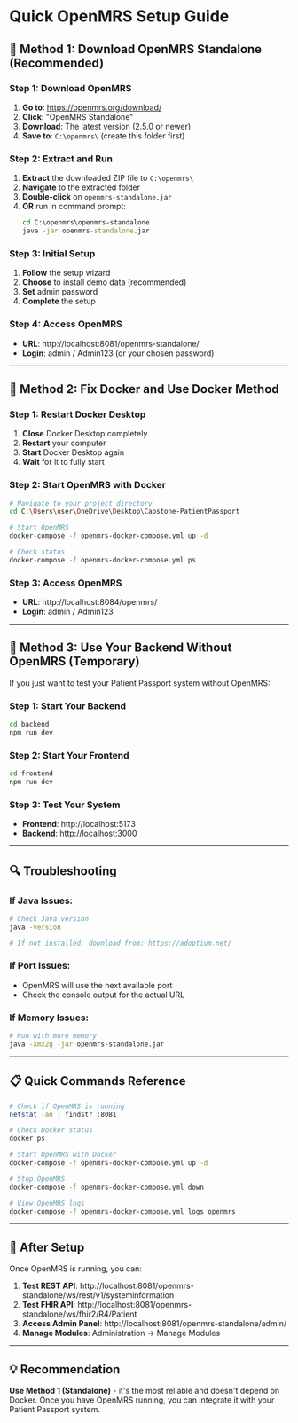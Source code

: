 # Quick OpenMRS Setup Guide

## 🚀 **Method 1: Download OpenMRS Standalone (Recommended)**

### Step 1: Download OpenMRS
1. **Go to**: https://openmrs.org/download/
2. **Click**: "OpenMRS Standalone" 
3. **Download**: The latest version (2.5.0 or newer)
4. **Save to**: `C:\openmrs\` (create this folder first)

### Step 2: Extract and Run
1. **Extract** the downloaded ZIP file to `C:\openmrs\`
2. **Navigate** to the extracted folder
3. **Double-click** on `openmrs-standalone.jar`
4. **OR** run in command prompt:
   ```cmd
   cd C:\openmrs\openmrs-standalone
   java -jar openmrs-standalone.jar
   ```

### Step 3: Initial Setup
1. **Follow** the setup wizard
2. **Choose** to install demo data (recommended)
3. **Set** admin password
4. **Complete** the setup

### Step 4: Access OpenMRS
- **URL**: http://localhost:8081/openmrs-standalone/
- **Login**: admin / Admin123 (or your chosen password)

---

## 🔧 **Method 2: Fix Docker and Use Docker Method**

### Step 1: Restart Docker Desktop
1. **Close** Docker Desktop completely
2. **Restart** your computer
3. **Start** Docker Desktop again
4. **Wait** for it to fully start

### Step 2: Start OpenMRS with Docker
```bash
# Navigate to your project directory
cd C:\Users\user\OneDrive\Desktop\Capstone-PatientPassport

# Start OpenMRS
docker-compose -f openmrs-docker-compose.yml up -d

# Check status
docker-compose -f openmrs-docker-compose.yml ps
```

### Step 3: Access OpenMRS
- **URL**: http://localhost:8084/openmrs/
- **Login**: admin / Admin123

---

## 🎯 **Method 3: Use Your Backend Without OpenMRS (Temporary)**

If you just want to test your Patient Passport system without OpenMRS:

### Step 1: Start Your Backend
```bash
cd backend
npm run dev
```

### Step 2: Start Your Frontend
```bash
cd frontend
npm run dev
```

### Step 3: Test Your System
- **Frontend**: http://localhost:5173
- **Backend**: http://localhost:3000

---

## 🔍 **Troubleshooting**

### If Java Issues:
```bash
# Check Java version
java -version

# If not installed, download from: https://adoptium.net/
```

### If Port Issues:
- OpenMRS will use the next available port
- Check the console output for the actual URL

### If Memory Issues:
```bash
# Run with more memory
java -Xmx2g -jar openmrs-standalone.jar
```

---

## 📋 **Quick Commands Reference**

```bash
# Check if OpenMRS is running
netstat -an | findstr :8081

# Check Docker status
docker ps

# Start OpenMRS with Docker
docker-compose -f openmrs-docker-compose.yml up -d

# Stop OpenMRS
docker-compose -f openmrs-docker-compose.yml down

# View OpenMRS logs
docker-compose -f openmrs-docker-compose.yml logs openmrs
```

---

## 🎉 **After Setup**

Once OpenMRS is running, you can:

1. **Test REST API**: http://localhost:8081/openmrs-standalone/ws/rest/v1/systeminformation
2. **Test FHIR API**: http://localhost:8081/openmrs-standalone/ws/fhir2/R4/Patient
3. **Access Admin Panel**: http://localhost:8081/openmrs-standalone/admin/
4. **Manage Modules**: Administration → Manage Modules

---

## 💡 **Recommendation**

**Use Method 1 (Standalone)** - it's the most reliable and doesn't depend on Docker. Once you have OpenMRS running, you can integrate it with your Patient Passport system.










